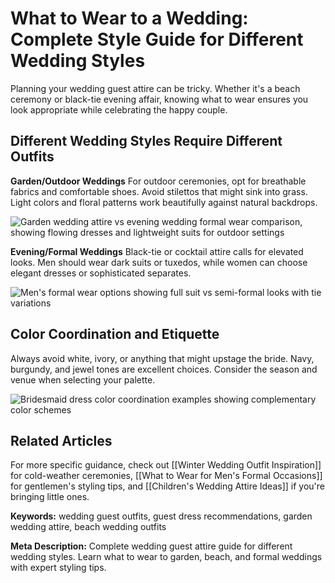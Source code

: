 # What to Wear to a Wedding: Complete Style Guide for Different Wedding Styles

Planning your wedding guest attire can be tricky. Whether it's a beach ceremony or black-tie evening affair, knowing what to wear ensures you look appropriate while celebrating the happy couple.

## Different Wedding Styles Require Different Outfits

**Garden/Outdoor Weddings**
For outdoor ceremonies, opt for breathable fabrics and comfortable shoes. Avoid stilettos that might sink into grass. Light colors and floral patterns work beautifully against natural backdrops.

![Garden wedding attire vs evening wedding formal wear comparison, showing flowing dresses and lightweight suits for outdoor settings](garden-vs-evening-wedding-outfits.jpg)

**Evening/Formal Weddings**
Black-tie or cocktail attire calls for elevated looks. Men should wear dark suits or tuxedos, while women can choose elegant dresses or sophisticated separates.

![Men's formal wear options showing full suit vs semi-formal looks with tie variations](mens-formal-wedding-attire.jpg)

## Color Coordination and Etiquette

Always avoid white, ivory, or anything that might upstage the bride. Navy, burgundy, and jewel tones are excellent choices. Consider the season and venue when selecting your palette.

![Bridesmaid dress color coordination examples showing complementary color schemes](bridesmaid-color-coordination.jpg)

## Related Articles

For more specific guidance, check out [[Winter Wedding Outfit Inspiration]] for cold-weather ceremonies, [[What to Wear for Men's Formal Occasions]] for gentlemen's styling tips, and [[Children's Wedding Attire Ideas]] if you're bringing little ones.

**Keywords:** wedding guest outfits, guest dress recommendations, garden wedding attire, beach wedding outfits

**Meta Description:** Complete wedding guest attire guide for different wedding styles. Learn what to wear to garden, beach, and formal weddings with expert styling tips.
